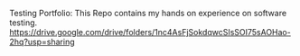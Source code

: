 Testing Portfolio:
This Repo contains my hands on experience on software testing.
https://drive.google.com/drive/folders/1nc4AsFjSokdqwcSIsSOI75sAOHao-2hq?usp=sharing
